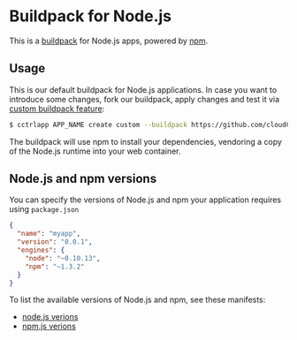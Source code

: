 Buildpack for Node.js
=====================

This is a [buildpack](https://www.cloudcontrol.com/dev-center/Platform%20Documentation#buildpacks-and-the-procfile) for
Node.js apps, powered by [npm](https://npmjs.org/).

Usage
-----

This is our default buildpack for Node.js applications. In case you want to introduce some changes, fork our buildpack,
apply changes and test it via [custom buildpack feature](https://www.cloudcontrol.com/dev-center/Guides/Third-Party%20Buildpacks/Third-Party%20Buildpacks):

~~~bash
$ cctrlapp APP_NAME create custom --buildpack https://github.com/cloudControl/buildpack-nodejs.git
~~~

The buildpack will use npm to install your dependencies, vendoring a copy of the Node.js runtime into your web container.

Node.js and npm versions
------------------------

You can specify the versions of Node.js and npm your application requires using `package.json`

```json
{
  "name": "myapp",
  "version": "0.0.1",
  "engines": {
    "node": "~0.10.13",
    "npm": "~1.3.2"
  }
}
```

To list the available versions of Node.js and npm, see these manifests:

- [node.js verions](http://cloudcontrolled.com.packages.s3.amazonaws.com/buildpack-nodejs/manifest.nodejs)
- [npm.js verions](http://cloudcontrolled.com.packages.s3.amazonaws.com/buildpack-nodejs/manifest.npm)
